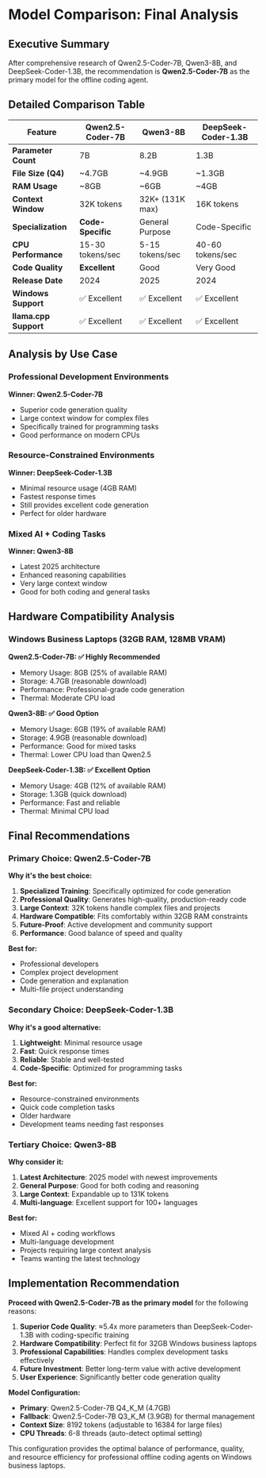 # Model Comparison: Final Analysis

## Executive Summary

After comprehensive research of Qwen2.5-Coder-7B, Qwen3-8B, and DeepSeek-Coder-1.3B, the recommendation is **Qwen2.5-Coder-7B** as the primary   model for the offline coding agent.

## Detailed Comparison Table

| Feature | Qwen2.5-Coder-7B | Qwen3-8B | DeepSeek-Coder-1.3B |
|---------|------------------|----------|---------------------|
| **Parameter Count** | 7B | 8.2B | 1.3B |
| **File Size (Q4)** | ~4.7GB | ~4.9GB | ~1.3GB |
| **RAM Usage** | ~8GB | ~6GB | ~4GB |
| **Context Window** | 32K tokens | 32K+ (131K max) | 16K tokens |
| **Specialization** | **Code-Specific** | General Purpose | Code-Specific |
| **CPU Performance** | 15-30 tokens/sec | 5-15 tokens/sec | 40-60 tokens/sec |
| **Code Quality** | **Excellent** | Good | Very Good |
| **Release Date** | 2024 | 2025 | 2024 |
| **Windows Support** | ✅ Excellent | ✅ Excellent | ✅ Excellent |
| **llama.cpp Support** | ✅ Excellent | ✅ Excellent | ✅ Excellent |

## Analysis by Use Case

### Professional Development Environments
**Winner: Qwen2.5-Coder-7B**
- Superior code generation quality
- Large context window for complex files
- Specifically trained for programming tasks
- Good performance on modern CPUs

### Resource-Constrained Environments
**Winner: DeepSeek-Coder-1.3B**
- Minimal resource usage (4GB RAM)
- Fastest response times
- Still provides excellent code generation
- Perfect for older hardware

### Mixed AI + Coding Tasks
**Winner: Qwen3-8B**
- Latest 2025 architecture
- Enhanced reasoning capabilities
- Very large context window
- Good for both coding and general tasks

## Hardware Compatibility Analysis

### Windows Business Laptops (32GB RAM, 128MB VRAM)

**Qwen2.5-Coder-7B: ✅ Highly Recommended**
- Memory Usage: 8GB (25% of available RAM)
- Storage: 4.7GB (reasonable download)
- Performance: Professional-grade code generation
- Thermal: Moderate CPU load

**Qwen3-8B: ✅ Good Option**
- Memory Usage: 6GB (19% of available RAM)
- Storage: 4.9GB (reasonable download)
- Performance: Good for mixed tasks
- Thermal: Lower CPU load than Qwen2.5

**DeepSeek-Coder-1.3B: ✅ Excellent Option**
- Memory Usage: 4GB (12% of available RAM)
- Storage: 1.3GB (quick download)
- Performance: Fast and reliable
- Thermal: Minimal CPU load

## Final Recommendations

### Primary Choice: Qwen2.5-Coder-7B

**Why it's the best choice:**
1. **Specialized Training**: Specifically optimized for code generation
2. **Professional Quality**: Generates high-quality, production-ready code
3. **Large Context**: 32K tokens handle complex files and projects
4. **Hardware Compatible**: Fits comfortably within 32GB RAM constraints
5. **Future-Proof**: Active development and community support
6. **Performance**: Good balance of speed and quality

**Best for:**
- Professional developers
- Complex project development
- Code generation and explanation
- Multi-file project understanding

### Secondary Choice: DeepSeek-Coder-1.3B

**Why it's a good alternative:**
1. **Lightweight**: Minimal resource usage
2. **Fast**: Quick response times
3. **Reliable**: Stable and well-tested
4. **Code-Specific**: Optimized for programming tasks

**Best for:**
- Resource-constrained environments
- Quick code completion tasks
- Older hardware
- Development teams needing fast responses

### Tertiary Choice: Qwen3-8B

**Why consider it:**
1. **Latest Architecture**: 2025 model with newest improvements
2. **General Purpose**: Good for both coding and reasoning
3. **Large Context**: Expandable up to 131K tokens
4. **Multi-language**: Excellent support for 100+ languages

**Best for:**
- Mixed AI + coding workflows
- Multi-language development
- Projects requiring large context analysis
- Teams wanting the latest technology

## Implementation Recommendation

**Proceed with Qwen2.5-Coder-7B as the primary model** for the following reasons:

1. **Superior Code Quality**: ≈5.4x more parameters than DeepSeek-Coder-1.3B with coding-specific training
2. **Hardware Compatibility**: Perfect fit for 32GB Windows business laptops
3. **Professional Capabilities**: Handles complex development tasks effectively
4. **Future Investment**: Better long-term value with active development
5. **User Experience**: Significantly better code generation quality

**Model Configuration:**
- **Primary**: Qwen2.5-Coder-7B Q4_K_M (4.7GB)
- **Fallback**: Qwen2.5-Coder-7B Q3_K_M (3.9GB) for thermal management
- **Context Size**: 8192 tokens (adjustable to 16384 for large files)
- **CPU Threads**: 6-8 threads (auto-detect optimal setting)

This configuration provides the optimal balance of performance, quality, and resource efficiency for professional offline coding agents on Windows business laptops.